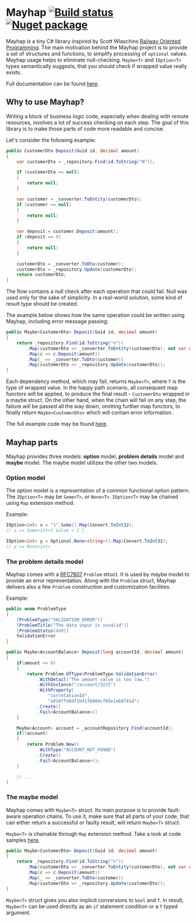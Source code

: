 # Mayhap [![Build status](https://ci.appveyor.com/api/projects/status/7dd0enuihjr8dwgj?svg=true)](https://ci.appveyor.com/project/pmartynski/mayhap) [![Nuget package](https://img.shields.io/nuget/v/mayhap.svg)](https://www.nuget.org/packages/Mayhap)

Mayhap is a tiny C# library inspired by Scott Wlaschins [Railway Oriented Programming](https://fsharpforfunandprofit.com/rop/).
The main motivation behind the Mayhap project is to provide a set of structures and functions,
to simplify processing of `optional` values. Mayhap usage helps to eliminate null-checking.
`Maybe<T>` and `IOption<T>` types semantically suggests, that you should check if wrapped value
really exists.

Full documentation can be found [here](https://pmartynski.github.io/mayhap/).

## Why to use Mayhap?
Writing a block of business logic code, especially when dealing with remote resources, involves
a lot of success checking on each step.
The goal of this library is to make those parts of code more readable and concise.

Let's consider the following example:

```csharp
public CustomerDto Deposit(Guid id, decimal amount)
{
    var customerDto = _repository.Find(id.ToString("N"));

    if (customerDto == null)
    {
        return null;
    }

    var customer = _converter.ToEntity(customerDto);
    if (customer == null)
    {
        return null;
    }

    var deposit = customer.Deposit(amount);
    if (deposit == 0)
    {
        return null;
    }

    customerDto = _converter.ToDto(customer);
    customerDto = _repository.Update(customerDto);
    return customerDto;
}
```

The flow contains a null check after each operation that could fail. Null was used only for
the sake of simplicity. In a real-world solution, some kind of result type should be created.

The example below shows how the same operation could be written using Mayhap, including error
message passing:

```csharp
public Maybe<CustomerDto> Deposit(Guid id, decimal amount)
{
    return _repository.Find(id.ToString("n"))
        .Map(customerDto => _converter.ToEntity(customerDto), out var customer)
        .Map(c => c.Deposit(amount))
        .Map(_ => _converter.ToDto(customer))
        .Map(customerDto => _repository.Update(customerDto));
}
```

Each dependency method, which may fail, returns `Maybe<T>`, where `T` is the type of wrapped value.
In the happy path scenario, all consequent map functors will be applied, to produce the final result -
`CustomerDto` wrapped in a maybe struct. On the other hand, when the chain will fail on any step,
the failure will be passed all the way down, omitting further map functors, to finally return
`Maybe<CustomerDto>` which will contain error information.

The full example code may be found [here](https://github.com/pmartynski/mayhap/blob/master/samples/Mayhap.Samples/RailwayOriented/CustomerService.cs).

## Mayhap parts
Mayhap provides three models: **option** model, **problem details** model and **maybe** model.
The maybe model utilizes the other two models.

### Option model
The option model is a representation of a common functional option pattern. The `IOption<T>`
may be `Some<T>`, or `None<T>`. `IOption<T>` may be chained using  `Map` extension method.

Example:
```csharp
IOption<int> x = "1".Some().Map(Convert.ToInt32);
// x == Some<int>{ Value = 1 }

IOption<int> y = Optional.None<string>().Map(Convert.ToInt32);
// y == None<int>
```

### The problem details model
Mayhap comes with a [RFC7807](https://tools.ietf.org/html/rfc7807) `Problem` struct. 
It is used by maybe model to provide an error representation. 
Along with the `Problem` struct, Mayhap delivers also a few `Problem` construction and customization facilities.

Example:
```csharp
public enum ProblemType
{
    [ProblemType("VALIDATION_ERROR")]
    [ProblemTitle("The data input is invalid")]
    [ProblemStatus(400)]
    ValidationError
}

public Maybe<AccountBalance> Deposit(long accountId, decimal amount)
{
    if(amount <= 0)
    {
        return Problem.OfType(ProblemType.ValidationError)
            .WithDetail("The amount value is too low.")
            .WithInstance("/account/3215")
            .WithProperty(
                "correlationId", 
                "a910ff48df1b41fb884cf05e1e68741d")
            .Create()
            .Fail<AccountBalance>()
    }

    Maybe<Account> account = _accountRepository.Find(accountId);
    if(!account)
    {
        return Problem.New()
            .WithType("ACCOUNT_NOT_FOUND")
            .Create()
            .Fail<AccountBalance>();
    }

    // ...
}
```

### The maybe model
Mayhap comes with `Maybe<T>` struct. Its main purpose is to provide fault-aware operation chains.
To use it, make sure that all parts of your code, that can either return a successful or faulty
result, will return `Maybe<T>` struct.

`Maybe<T>` is chainable through `Map` extension method.
Take a look at code samples [here](https://github.com/pmartynski/mayhap/blob/master/samples/Mayhap.Samples/RailwayOriented/CustomerService.cs).

```csharp
public Maybe<CustomerDto> Deposit(Guid id, decimal amount)
{
    return _repository.Find(id.ToString("n"))
        .Map(customerDto => _converter.ToEntity(customerDto), out var customer)
        .Map(c => c.Deposit(amount))
        .Map(_ => _converter.ToDto(customer))
        .Map(customerDto => _repository.Update(customerDto));
}
```
    
`Maybe<T>` struct gives you also implicit conversions to `bool` and `T`. In result, `Maybe<T>`
can be used directly as an `if` statement condition or a `T` typed argument.
